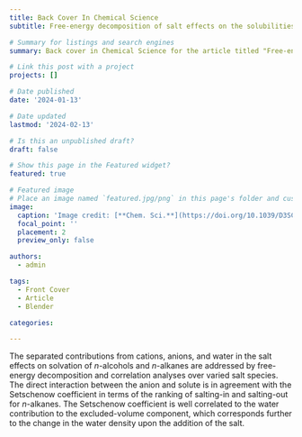 ```yaml
---
title: Back Cover In Chemical Science
subtitle: Free-energy decomposition of salt effects on the solubilities of small molecules and the role of excluded-volume effects

# Summary for listings and search engines
summary: Back cover in Chemical Science for the article titled "Free-energy decomposition of salt effects on the solubilities of small molecules and the role of excluded-volume effects". 

# Link this post with a project
projects: []

# Date published
date: '2024-01-13'

# Date updated
lastmod: '2024-02-13'

# Is this an unpublished draft?
draft: false

# Show this page in the Featured widget?
featured: true

# Featured image
# Place an image named `featured.jpg/png` in this page's folder and customize its options here.
image:
  caption: 'Image credit: [**Chem. Sci.**](https://doi.org/10.1039/D3SC04617F)'
  focal_point: ''
  placement: 2
  preview_only: false

authors:
  - admin

tags:
  - Front Cover
  - Article
  - Blender

categories:

---
```

The separated contributions from cations, anions, and water in the salt effects on solvation of *n*-alcohols and *n*-alkanes are addressed by free-energy decomposition and correlation analyses over varied salt species. The direct interaction between the anion and solute is in agreement with the Setschenow coefficient in terms of the ranking of salting-in and salting-out for *n*-alkanes. The Setschenow coefficient is well correlated to the water contribution to the excluded-volume component, which corresponds further to the change in the water density upon the addition of the salt.
